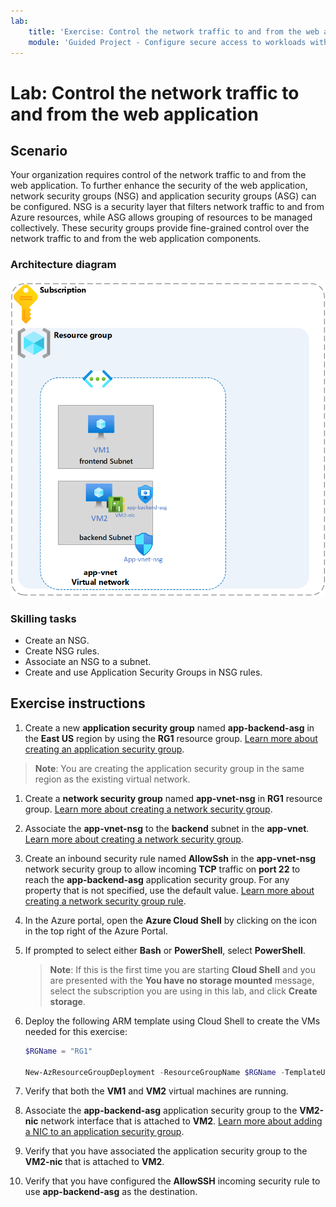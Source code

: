 ```yaml
---
lab:
    title: 'Exercise: Control the network traffic to and from the web application'
    module: 'Guided Project - Configure secure access to workloads with Azure virtual networking services'
---
```


# Lab: Control the network traffic to and from the web application


## Scenario

Your organization requires control of the network traffic to and from the web application. To further enhance the security of the web application, network security groups (NSG) and application security groups (ASG) can be configured. NSG is a security layer that filters network traffic to and from Azure resources, while ASG allows grouping of resources to be managed collectively. These security groups provide fine-grained control over the network traffic to and from the web application components.


### Architecture diagram

![Diagram that shows one ASG and NSG associated to a virtual network.](../Media/task-2.png)

### Skilling tasks
- Create an NSG.
- Create NSG rules.
- Associate an NSG to a subnet.
- Create and use Application Security Groups in NSG rules.

## Exercise instructions

1. Create a new **application security group** named **app-backend-asg** in the **East US** region by using the **RG1** resource group. [Learn more about creating an application security group](https://docs.microsoft.com/azure/virtual-network/tutorial-filter-network-traffic#create-application-security-groups).

>**Note**: You are creating the application security group in the same region as the existing virtual network. 
 
1. Create a **network security group** named **app-vnet-nsg** in **RG1** resource group. [Learn more about creating a network security group](https://docs.microsoft.com/azure/virtual-network/tutorial-filter-network-traffic#create-a-network-security-group).

1. Associate the **app-vnet-nsg** to the **backend** subnet in the **app-vnet**. [Learn more about creating a network security group](https://docs.microsoft.com/azure/virtual-network/tutorial-filter-network-traffic#create-a-network-security-group).

1. Create an inbound security rule named **AllowSsh** in the **app-vnet-nsg** network security group to allow incoming **TCP** traffic on **port 22** to reach the **app-backend-asg** application security group. For any property that is not specified, use the default value. [Learn more about creating a network security group rule](https://docs.microsoft.com/azure/virtual-network/tutorial-filter-network-traffic#create-a-network-security-group).

1. In the Azure portal, open the **Azure Cloud Shell** by clicking on the icon in the top right of the Azure Portal.

1. If prompted to select either **Bash** or **PowerShell**, select **PowerShell**.

    >**Note**: If this is the first time you are starting **Cloud Shell** and you are presented with the **You have no storage mounted** message, select the subscription you are using in this lab, and click **Create storage**.

1. Deploy the following ARM template using Cloud Shell to create the VMs needed for this exercise:

   ```powershell
   $RGName = "RG1"
   
   New-AzResourceGroupDeployment -ResourceGroupName $RGName -TemplateUri https://raw.githubusercontent.com/MicrosoftLearning/Configure-secure-access-to-workloads-with-Azure-virtual-networking-services/main/Instructions/Labs/azuredeploy.json
   ```
  
1. Verify that both the **VM1** and **VM2** virtual machines are running.

1. Associate the **app-backend-asg** application security group to the **VM2-nic** network interface that is attached to **VM2**. [Learn more about adding a NIC to an application security group](https://learn.microsoft.com/en-us/azure/virtual-network/virtual-network-network-interface?tabs=azure-portal#add-or-remove-from-application-security-groups).

1. Verify that you have associated the application security group to the **VM2-nic** that is attached to **VM2**.

1. Verify that you have configured the **AllowSSH** incoming security rule to use **app-backend-asg** as the destination.
